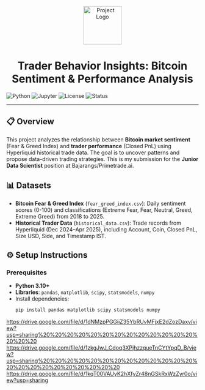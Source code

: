 <p align="center">
  <img src="https://img.icons8.com/color/96/000000/bitcoin.png" alt="Project Logo" width="100"/>
</p>
<h1 align="center">Trader Behavior Insights: Bitcoin Sentiment & Performance Analysis</h1>

![Python](https://img.shields.io/badge/python-3.10%2B-blue.svg)
![Jupyter](https://img.shields.io/badge/jupyter-notebook-orange.svg)
![License](https://img.shields.io/badge/license-MIT-green.svg)
![Status](https://img.shields.io/badge/status-completed-success.svg)

---

## 📋 Overview
This project analyzes the relationship between **Bitcoin market sentiment** (Fear & Greed Index) and **trader performance** (Closed PnL) using Hyperliquid historical trade data. The goal is to uncover patterns and propose data-driven trading strategies. This is my submission for the **Junior Data Scientist** position at Bajarangs/Primetrade.ai.

## 📊 Datasets
- **Bitcoin Fear & Greed Index** (`fear_greed_index.csv`): Daily sentiment scores (0-100) and classifications (Extreme Fear, Fear, Neutral, Greed, Extreme Greed) from 2018 to 2025.
- **Historical Trader Data** (`historical_data.csv`): Trade records from Hyperliquid (Dec 2024–Apr 2025), including Account, Coin, Closed PnL, Size USD, Side, and Timestamp IST.

## ⚙️ Setup Instructions
### Prerequisites
- **Python 3.10+**
- **Libraries**: `pandas`, `matplotlib`, `scipy`, `statsmodels`, `numpy`
- Install dependencies:
  ```bash
  pip install pandas matplotlib scipy statsmodels numpy

https://drive.google.com/file/d/1dNMzpPGGiiZ35YbRUvMFjxE2dZozDaxv/view?usp=sharing%20%20%20%20%20%20%20%20%20%20%20%20%20%20%20%20
https://drive.google.com/file/d/1zkgJwJ_Cdoq3XPjhzzqueTnCYtYpqD_B/view?usp=sharing%20%20%20%20%20%20%20%20%20%20%20%20%20%20%20%20%20%20%20%20%20%20%20
https://drive.google.com/file/d/1kqT00VAUyK2hXfyZr48nGSkRxWzZyr0o/view?usp=sharing
